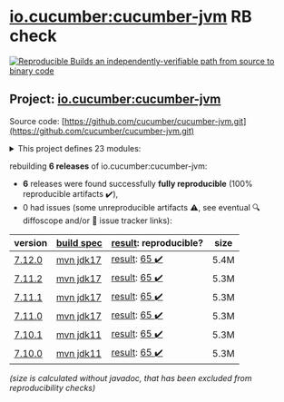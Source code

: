 [io.cucumber:cucumber-jvm](https://central.sonatype.com/artifact/io.cucumber/cucumber-jvm/7.12.0/versions) RB check
=======

[![Reproducible Builds](https://reproducible-builds.org/images/logos/rb.svg) an independently-verifiable path from source to binary code](https://reproducible-builds.org/)

## Project: [io.cucumber:cucumber-jvm](https://central.sonatype.com/artifact/io.cucumber/cucumber-jvm/7.12.0/versions)

Source code: [https://github.com/cucumber/cucumber-jvm.git](https://github.com/cucumber/cucumber-jvm.git)

<details><summary>This project defines 23 modules:</summary>

* [io.cucumber:cucumber-archetype](https://central.sonatype.com/artifact/io.cucumber/cucumber-archetype/7.12.0)
* [io.cucumber:cucumber-bom](https://central.sonatype.com/artifact/io.cucumber/cucumber-bom/7.12.0)
* [io.cucumber:cucumber-cdi2](https://central.sonatype.com/artifact/io.cucumber/cucumber-cdi2/7.12.0)
* [io.cucumber:cucumber-core](https://central.sonatype.com/artifact/io.cucumber/cucumber-core/7.12.0)
* [io.cucumber:cucumber-deltaspike](https://central.sonatype.com/artifact/io.cucumber/cucumber-deltaspike/7.12.0)
* [io.cucumber:cucumber-gherkin](https://central.sonatype.com/artifact/io.cucumber/cucumber-gherkin/7.12.0)
* [io.cucumber:cucumber-gherkin-messages](https://central.sonatype.com/artifact/io.cucumber/cucumber-gherkin-messages/7.12.0)
* [io.cucumber:cucumber-guice](https://central.sonatype.com/artifact/io.cucumber/cucumber-guice/7.12.0)
* [io.cucumber:cucumber-jakarta-cdi](https://central.sonatype.com/artifact/io.cucumber/cucumber-jakarta-cdi/7.12.0)
* [io.cucumber:cucumber-jakarta-openejb](https://central.sonatype.com/artifact/io.cucumber/cucumber-jakarta-openejb/7.12.0)
* [io.cucumber:cucumber-java](https://central.sonatype.com/artifact/io.cucumber/cucumber-java/7.12.0)
* [io.cucumber:cucumber-java8](https://central.sonatype.com/artifact/io.cucumber/cucumber-java8/7.12.0)
* [io.cucumber:cucumber-junit](https://central.sonatype.com/artifact/io.cucumber/cucumber-junit/7.12.0)
* [io.cucumber:cucumber-junit-platform-engine](https://central.sonatype.com/artifact/io.cucumber/cucumber-junit-platform-engine/7.12.0)
* [io.cucumber:cucumber-jvm](https://central.sonatype.com/artifact/io.cucumber/cucumber-jvm/7.12.0)
* [io.cucumber:cucumber-openejb](https://central.sonatype.com/artifact/io.cucumber/cucumber-openejb/7.12.0)
* [io.cucumber:cucumber-picocontainer](https://central.sonatype.com/artifact/io.cucumber/cucumber-picocontainer/7.12.0)
* [io.cucumber:cucumber-plugin](https://central.sonatype.com/artifact/io.cucumber/cucumber-plugin/7.12.0)
* [io.cucumber:cucumber-spring](https://central.sonatype.com/artifact/io.cucumber/cucumber-spring/7.12.0)
* [io.cucumber:cucumber-testng](https://central.sonatype.com/artifact/io.cucumber/cucumber-testng/7.12.0)
* [io.cucumber:datatable](https://central.sonatype.com/artifact/io.cucumber/datatable/7.12.0)
* [io.cucumber:datatable-matchers](https://central.sonatype.com/artifact/io.cucumber/datatable-matchers/7.12.0)
* [io.cucumber:docstring](https://central.sonatype.com/artifact/io.cucumber/docstring/7.12.0)
</details>

rebuilding **6 releases** of io.cucumber:cucumber-jvm:
- **6** releases were found successfully **fully reproducible** (100% reproducible artifacts :heavy_check_mark:),
- 0 had issues (some unreproducible artifacts :warning:, see eventual :mag: diffoscope and/or :memo: issue tracker links):

| version | [build spec](/BUILDSPEC.md) | [result](https://reproducible-builds.org/docs/jvm/): reproducible? | size |
| -- | --------- | ------ | -- |
| [7.12.0](https://central.sonatype.com/artifact/io.cucumber/cucumber-jvm/7.12.0/pom) | [mvn jdk17](cucumber-jvm-7.12.0.buildspec) | [result](cucumber-jvm-7.12.0.buildinfo): [65 :heavy_check_mark: ](cucumber-jvm-7.12.0.buildcompare) | 5.4M |
| [7.11.2](https://central.sonatype.com/artifact/io.cucumber/cucumber-jvm/7.11.2/pom) | [mvn jdk17](cucumber-jvm-7.11.2.buildspec) | [result](cucumber-jvm-7.11.2.buildinfo): [65 :heavy_check_mark: ](cucumber-jvm-7.11.2.buildcompare) | 5.3M |
| [7.11.1](https://central.sonatype.com/artifact/io.cucumber/cucumber-jvm/7.11.1/pom) | [mvn jdk17](cucumber-jvm-7.11.1.buildspec) | [result](cucumber-jvm-7.11.1.buildinfo): [65 :heavy_check_mark: ](cucumber-jvm-7.11.1.buildcompare) | 5.3M |
| [7.11.0](https://central.sonatype.com/artifact/io.cucumber/cucumber-jvm/7.11.0/pom) | [mvn jdk17](cucumber-jvm-7.11.0.buildspec) | [result](cucumber-jvm-7.11.0.buildinfo): [65 :heavy_check_mark: ](cucumber-jvm-7.11.0.buildcompare) | 5.3M |
| [7.10.1](https://central.sonatype.com/artifact/io.cucumber/cucumber-jvm/7.10.1/pom) | [mvn jdk11](cucumber-jvm-7.10.1.buildspec) | [result](cucumber-jvm-7.10.1.buildinfo): [65 :heavy_check_mark: ](cucumber-jvm-7.10.1.buildcompare) | 5.3M |
| [7.10.0](https://central.sonatype.com/artifact/io.cucumber/cucumber-jvm/7.10.0/pom) | [mvn jdk11](cucumber-jvm-7.10.0.buildspec) | [result](cucumber-jvm-7.10.0.buildinfo): [65 :heavy_check_mark: ](cucumber-jvm-7.10.0.buildcompare) | 5.3M |

<i>(size is calculated without javadoc, that has been excluded from reproducibility checks)</i>
